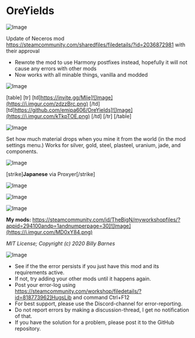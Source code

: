# OreYields

![Image](https://i.imgur.com/WAEzk68.png)

Update of Neceros mod
https://steamcommunity.com/sharedfiles/filedetails/?id=2036872981
with their approval

- Rewrote the mod to use Harmony postfixes instead, hopefully it will not cause any errors with other mods
- Now works with all minable things, vanilla and modded

![Image](https://i.imgur.com/7Gzt3Rg.png)


[table]
    [tr]
        [td]https://invite.gg/Mlie]![Image](https://i.imgur.com/zdzzBrc.png)
[/td]
        [td]https://github.com/emipa606/OreYields]![Image](https://i.imgur.com/kTkpTOE.png)
[/td]
    [/tr]
[/table]
	
![Image](https://i.imgur.com/NOW7jU1.png)


Set how much material drops when you mine it from the world (in the mod settings menu.) Works for silver, gold, steel, plasteel, uranium, jade, and components.

![Image](https://i.imgur.com/ldroDjl.png)


[strike]**Japanese** via Proxyer[/strike]


![Image](https://i.imgur.com/2Zpv4mk.png)


![Image](https://i.imgur.com/NpuFU7v.png)


![Image](https://i.imgur.com/s3KRLlu.gif)


**My mods:**
https://steamcommunity.com/id/TheBigN/myworkshopfiles/?appid=294100andp=1andnumperpage=30]![Image](https://i.imgur.com/MD0xY84.png)


*MIT License; Copyright (c) 2020 Billy Barnes*

![Image](https://i.imgur.com/Rs6T6cr.png)



-  See if the the error persists if you just have this mod and its requirements active.
-  If not, try adding your other mods until it happens again.
-  Post your error-log using https://steamcommunity.com/workshop/filedetails/?id=818773962]HugsLib and command Ctrl+F12
-  For best support, please use the Discord-channel for error-reporting.
-  Do not report errors by making a discussion-thread, I get no notification of that.
-  If you have the solution for a problem, please post it to the GitHub repository.


